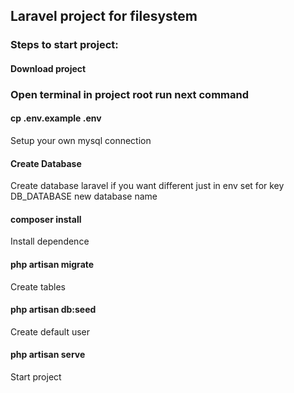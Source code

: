 ## Laravel project for filesystem

### Steps to start project:

#### Download project

### Open terminal in project root run next command

#### cp .env.example .env
Setup your own mysql connection

#### Create Database
Create database laravel if you want different just in env set for key DB_DATABASE new database name

#### composer install
Install dependence

#### php artisan migrate
Create tables

#### php artisan db:seed
Create default user

#### php artisan serve
Start project